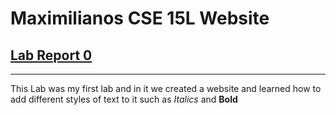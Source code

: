 # Maximilianos CSE 15L Website


## [Lab Report 0](lab-report-1-week-0.html)
***
This Lab was my first lab and in it we created a website and learned how to add different styles of text to it such as *Italics* and **Bold**





